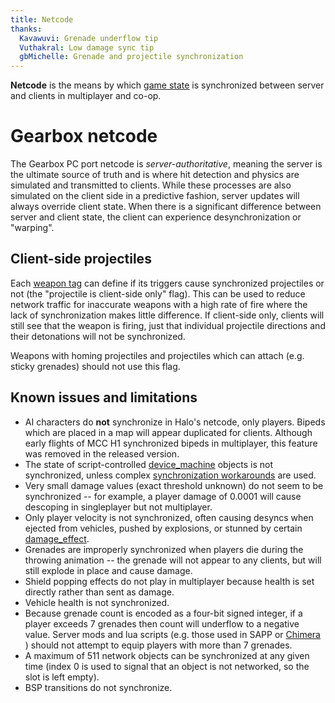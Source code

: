 ```yaml
---
title: Netcode
thanks:
  Kavawuvi: Grenade underflow tip
  Vuthakral: Low damage sync tip
  gbMichelle: Grenade and projectile synchronization
---
```

**Netcode** is the means by which [game state](~game-state) is synchronized between server and clients in multiplayer and co-op.

# Gearbox netcode
The Gearbox PC port netcode is _server-authoritative_, meaning the server is the ultimate source of truth and is where hit detection and physics are simulated and transmitted to clients. While these processes are also simulated on the client side in a predictive fashion, server updates will always override client state. When there is a significant difference between server and client state, the client can experience desynchronization or "warping".

## Client-side projectiles
Each [weapon tag](~weapon) can define if its triggers cause synchronized projectiles or not (the "projectile is client-side only" flag). This can be used to reduce network traffic for inaccurate weapons with a high rate of fire where the lack of synchronization makes little difference. If client-side only, clients will still see that the weapon is firing, just that individual projectile directions and their detonations will not be synchronized.

Weapons with homing projectiles and projectiles which can attach (e.g. sticky grenades) should not use this flag.

## Known issues and limitations
* AI characters do **not** synchronize in Halo's netcode, only players. Bipeds which are placed in a map will appear duplicated for clients. Although early flights of MCC H1 synchronized bipeds in multiplayer, this feature was removed in the released version.
* The state of script-controlled [device_machine](~) objects is not synchronized, unless complex [synchronization workarounds](~tips#multiplayer-synchronization) are used.
* Very small damage values (exact threshold unknown) do not seem to be synchronized -- for example, a player damage of 0.0001 will cause descoping in singleplayer but not multiplayer.
* Only player velocity is not synchronized, often causing desyncs when ejected from vehicles, pushed by explosions, or stunned by certain [damage_effect](~).
* Grenades are improperly synchronized when players die during the throwing animation -- the grenade will not appear to any clients, but will still explode in place and cause damage.
* Shield popping effects do not play in multiplayer because health is set directly rather than sent as damage.
* Vehicle health is not synchronized.
* Because grenade count is encoded as a four-bit signed integer, if a player exceeds 7 grenades then count will underflow to a negative value. Server mods and lua scripts (e.g. those used in SAPP or [Chimera](~) ) should not attempt to equip players with more than 7 grenades.
* A maximum of 511 network objects can be synchronized at any given time (index 0 is used to signal that an object is not networked, so the slot is left empty).
* BSP transitions do not synchronize.
